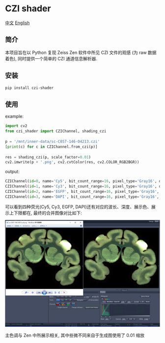 # CZI shader

[中文](./README_CN.md) [English](./README.md)

## 简介

本项目旨在以 Python 复现 Zeiss Zen 软件中所见 CZI 文件的观感 (为 raw 数据着色), 同时提供一个简单的 CZI 通道信息解析器. 

## 安装

```bash
pip install czi-shader
```

## 使用

example: 

```python
import cv2
from czi_shader import CZIChannel, shading_czi

p = '/mnt/inner-data/sc-C057-146-O4213.czi'
[print(c) for c in CZIChannel.from_czi(p)]

res = shading_czi(p, scale_factor=0.01)
cv2.imwrite(p + '.png', cv2.cvtColor(res, cv2.COLOR_RGB2BGR))
```

output:

```python
CZIChannel(id=0, name='Cy5', bit_count_range=16, pixel_type='Gray16', dye_name='Cy5', short_name='Cy5', illumination_type='Fluorescence', dye_max_emission=673, dye_max_excitation=650, dye_id='McNamara-Boswell-0774', dye_database_id='66071726-cbd4-4c41-b371-0a6eee4ae9c5', color='#FFFF0014', original_color='#FFFF0014', color_mode=None, palette_name=None, gamma=None, low=0.0059662775616083005, high=0.03865110246433204, is_selected=None)
CZIChannel(id=1, name='Cy3', bit_count_range=16, pixel_type='Gray16', dye_name='Cy3', short_name='Cy3', illumination_type='Fluorescence', dye_max_emission=561, dye_max_excitation=548, dye_id='McNamara-Boswell-0615', dye_database_id='66071726-cbd4-4c41-b371-0a6eee4ae9c5', color='#FFFFAD00', original_color='#FFFFAD00', color_mode=None, palette_name=None, gamma=None, low=0.006240939955748837, high=0.13965056839856566, is_selected=None)
CZIChannel(id=2, name='EGFP', bit_count_range=16, pixel_type='Gray16', dye_name='EGFP', short_name='EGFP', illumination_type='Fluorescence', dye_max_emission=509, dye_max_excitation=488, dye_id='McNamara-Boswell-0828', dye_database_id='66071726-cbd4-4c41-b371-0a6eee4ae9c5', color='#FF00FF5B', original_color='#FF00FF5B', color_mode=None, palette_name=None, gamma=None, low=0.004196231021591516, high=0.1739833676661326, is_selected=None)
CZIChannel(id=3, name='DAPI', bit_count_range=16, pixel_type='Gray16', dye_name='DAPI', short_name='DAPI', illumination_type='Fluorescence', dye_max_emission=465, dye_max_excitation=353, dye_id='McNamara-Boswell-0434', dye_database_id='66071726-cbd4-4c41-b371-0a6eee4ae9c5', color='#FF00A0FF', original_color='#FF00A0FF', color_mode=None, palette_name=None, gamma=None, low=0.003936827649347677, high=0.15408560311284047, is_selected=None)
```

可以看到四种荧光(Cy5, Cy3, EGFP, DAPI)还有对应的波长、深度、展示色、展示上下限都在, 最终的合并图像对比如下: 

![对比结果](static/result-compare.png)

主色调与 Zen 中所展示相关, 其中些微不同来自于生成图使用了 0.01 缩放

